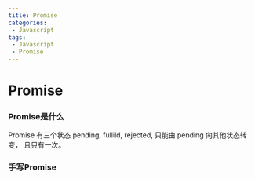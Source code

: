 ```yaml
---
title: Promise
categories:
 - Javascript
tags:
 - Javascript
 - Promise
---
```


# Promise

### Promise是什么
Promise 有三个状态 pending, fullild, rejected, 只能由 pending 向其他状态转变， 且只有一次。

### 手写Promise

```js



```

